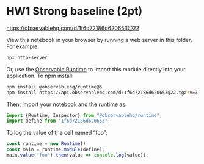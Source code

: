 # HW1 Strong baseline (2pt)

https://observablehq.com/d/1f6d72186d620653@22

View this notebook in your browser by running a web server in this folder. For
example:

~~~sh
npx http-server
~~~

Or, use the [Observable Runtime](https://github.com/observablehq/runtime) to
import this module directly into your application. To npm install:

~~~sh
npm install @observablehq/runtime@5
npm install https://api.observablehq.com/d/1f6d72186d620653@22.tgz?v=3
~~~

Then, import your notebook and the runtime as:

~~~js
import {Runtime, Inspector} from "@observablehq/runtime";
import define from "1f6d72186d620653";
~~~

To log the value of the cell named “foo”:

~~~js
const runtime = new Runtime();
const main = runtime.module(define);
main.value("foo").then(value => console.log(value));
~~~
